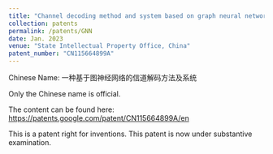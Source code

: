 ```yaml
---
title: "Channel decoding method and system based on graph neural network"
collection: patents
permalink: /patents/GNN
date: Jan. 2023
venue: "State Intellectual Property Office, China"
patent_number: "CN115664899A"
---
```


Chinese Name: 一种基于图神经网络的信道解码方法及系统

Only the Chinese name is official.

The content can be found here: https://patents.google.com/patent/CN115664899A/en

This is a patent right for inventions. This patent is now under substantive examination.
